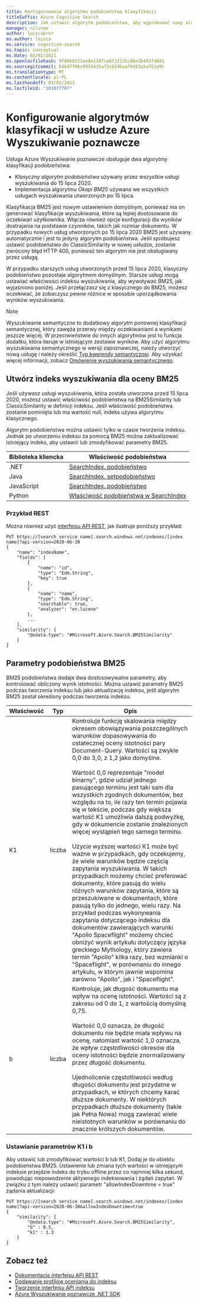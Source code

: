 ```yaml
---
title: Konfigurowanie algorytmu podobieństwa klasyfikacji
titleSuffix: Azure Cognitive Search
description: Jak ustawić algorytm podobieństwa, aby wypróbować nowy algorytm podobieństwa na potrzeby klasyfikowania
manager: nitinme
author: luiscabrer
ms.author: luisca
ms.service: cognitive-search
ms.topic: conceptual
ms.date: 03/02/2021
ms.openlocfilehash: 9f806b512ae8e118fca8f32115c8be3b493fd681
ms.sourcegitcommit: b4647f06c0953435af3cb24baaf6d15a5a761a9c
ms.translationtype: MT
ms.contentlocale: pl-PL
ms.lasthandoff: 03/02/2021
ms.locfileid: "101677787"
---
```

# <a name="configure-ranking-algorithms-in-azure-cognitive-search"></a>Konfigurowanie algorytmów klasyfikacji w usłudze Azure Wyszukiwanie poznawcze

Usługa Azure Wyszukiwanie poznawcze obsługuje dwa algorytmy klasyfikacji podobieństwa:

+ *Klasyczny algorytm podobieństwa* używany przez wszystkie usługi wyszukiwania do 15 lipca 2020.
+ Implementacja algorytmu *Okapi BM25* używana we wszystkich usługach wyszukiwania utworzonych po 15 lipca.

Klasyfikacja BM25 jest nowym ustawieniem domyślnym, ponieważ ma on generować klasyfikacje wyszukiwania, które są lepiej dostosowane do oczekiwań użytkownika. Włącza również opcje konfiguracji dla wyników dostrajania na podstawie czynników, takich jak rozmiar dokumentu. W przypadku nowych usług utworzonych po 15 lipca 2020 BM25 jest używany automatycznie i jest to jedyny algorytm podobieństwa. Jeśli spróbujesz ustawić podobieństwo do ClassicSimilarity w nowej usłudze, zostanie zwrócony błąd HTTP 400, ponieważ ten algorytm nie jest obsługiwany przez usługę.

W przypadku starszych usług utworzonych przed 15 lipca 2020, klasyczny podobieństwo pozostaje algorytmem domyślnym. Starsze usługi mogą ustawiać właściwości indeksu wyszukiwania, aby wywoływać BM25, jak wyjaśniono poniżej. Jeśli przełączasz się z klasycznego do BM25, możesz oczekiwać, że zobaczysz pewne różnice w sposobie uporządkowania wyników wyszukiwania.

> [!NOTE]
> Wyszukiwanie semantyczne to dodatkowy algorytm ponownej klasyfikacji semantycznej, który zawęża przerwy między oczekiwaniami a wynikami jeszcze więcej. W przeciwieństwie do innych algorytmów jest to funkcja dodatku, która iteruje w istniejącym zestawie wyników. Aby użyć algorytmu wyszukiwania semantycznego w wersji zapoznawczej, należy utworzyć nową usługę i należy określić [Typ kwerendy semantycznej](semantic-how-to-query-request.md). Aby uzyskać więcej informacji, zobacz [Omówienie wyszukiwania semantycznego](semantic-search-overview.md).

## <a name="create-a-search-index-for-bm25-scoring"></a>Utwórz indeks wyszukiwania dla oceny BM25

Jeśli używasz usługi wyszukiwania, która została utworzona przed 15 lipca 2020, możesz ustawić właściwość podobieństwa na BM25Similarity lub ClassicSimilarity w definicji indeksu. Jeśli właściwość podobieństwa zostanie pominięta lub ma wartość null, indeks używa algorytmu klasycznego.

Algorytm podobieństwa można ustawić tylko w czasie tworzenia indeksu. Jednak po utworzeniu indeksu za pomocą BM25 można zaktualizować istniejący indeks, aby ustawić lub zmodyfikować parametry BM25.

| Biblioteka kliencka | Właściwość podobieństwa |
|----------------|---------------------|
| .NET  | [SearchIndex. podobieństwo](/dotnet/api/azure.search.documents.indexes.models.searchindex.similarity) |
| Java | [SearchIndex. setpodobieństwo](/java/api/com.azure.search.documents.indexes.models.searchindex.setsimilarity) |
| JavaScript | [SearchIndex. podobieństwo](/javascript/api/@azure/search-documents/searchindex#similarity) |
| Python | [Właściwość podobieństwa w SearchIndex](/python/api/azure-search-documents/azure.search.documents.indexes.models.searchindex) |

### <a name="rest-example"></a>Przykład REST

Można również użyć [interfejsu API REST](/rest/api/searchservice/create-index), jak ilustruje poniższy przykład:

```http
PUT https://[search service name].search.windows.net/indexes/[index name]?api-version=2020-06-30
{
    "name": "indexName",
    "fields": [
        {
            "name": "id",
            "type": "Edm.String",
            "key": true
        },
        {
            "name": "name",
            "type": "Edm.String",
            "searchable": true,
            "analyzer": "en.lucene"
        },
        ...
    ],
    "similarity": {
        "@odata.type": "#Microsoft.Azure.Search.BM25Similarity"
    }
}
```

## <a name="bm25-similarity-parameters"></a>Parametry podobieństwa BM25

BM25 podobieństwa dodaje dwa dostosowywalne parametry, aby kontrolować obliczony wynik istotności. Można ustawić parametry BM25 podczas tworzenia indeksu lub jako aktualizację indeksu, jeśli algorytm BM25 został określony podczas tworzenia indeksu.

| Właściwość | Typ | Opis |
|----------|------|-------------|
| K1 | liczba | Kontroluje funkcję skalowania między okresem obowiązywania poszczególnych warunków dopasowywania do ostatecznej oceny istotności pary Document-Query. Wartości są zwykle 0,0 do 3,0, z 1,2 jako domyślne. </br></br>Wartość 0,0 reprezentuje "model binarny", gdzie udział jednego pasującego terminu jest taki sam dla wszystkich zgodnych dokumentów, bez względu na to, ile razy ten termin pojawia się w tekście, podczas gdy większa wartość K1 umożliwia dalszą podwyżkę, gdy w dokumencie zostanie znalezionych więcej wystąpień tego samego terminu. </br></br>Użycie wyższej wartości K1 może być ważne w przypadkach, gdy oczekujemy, że wiele warunków będzie częścią zapytania wyszukiwania. W takich przypadkach możemy chcieć preferować dokumenty, które pasują do wielu różnych warunków zapytania, które są przeszukiwane w dokumentach, które pasują tylko do jednego, wielu razy. Na przykład podczas wykonywania zapytania dotyczącego indeksu dla dokumentów zawierających warunki "Apollo Spaceflight" możemy chcieć obniżyć wynik artykułu dotyczący języka greckiego Mythology, który zawiera termin "Apollo" kilka razy, bez wzmianki o "Spaceflight", w porównaniu do innego artykułu, w którym jawnie wspomina zarówno "Apollo", jak i "Spaceflight". |
| b | liczba | Kontroluje, jak długość dokumentu ma wpływ na ocenę istotności. Wartości są z zakresu od 0 do 1, z wartością domyślną 0,75. </br></br>Wartość 0,0 oznacza, że długość dokumentu nie będzie miała wpływu na ocenę, natomiast wartość 1,0 oznacza, że wpływ częstotliwości okresów dla oceny istotności będzie znormalizowany przez długość dokumentu. </br></br>Ujednolicenie częstotliwości według długości dokumentu jest przydatne w przypadkach, w których chcemy karać dłuższe dokumenty. W niektórych przypadkach dłuższe dokumenty (takie jak Pełna Nowa) mogą zawierać wiele nieistotnych warunków w porównaniu do znacznie krótszych dokumentów. |

### <a name="setting-k1-and-b-parameters"></a>Ustawianie parametrów K1 i b

Aby ustawić lub zmodyfikować wartości b lub K1, Dodaj je do obiektu podobieństwa BM25. Ustawienie lub zmiana tych wartości w istniejącym indeksie przejdzie indeks do trybu offline przez co najmniej kilka sekund, powodując niepowodzenie aktywnego indeksowania i żądań zapytań. W związku z tym należy ustawić parametr "allowIndexDowntime = true" żądania aktualizacji:

```http
PUT https://[search service name].search.windows.net/indexes/[index name]?api-version=2020-06-30&allowIndexDowntime=true
{
    "similarity": {
        "@odata.type": "#Microsoft.Azure.Search.BM25Similarity",
        "b" : 0.5,
        "k1" : 1.3
    }
}
```

## <a name="see-also"></a>Zobacz też  

+ [Dokumentacja interfejsu API REST](/rest/api/searchservice/)
+ [Dodawanie profilów oceniania do indeksu](index-add-scoring-profiles.md)
+ [Tworzenie interfejsu API indeksu](/rest/api/searchservice/create-index)
+ [Azure Wyszukiwanie poznawcze .NET SDK](/dotnet/api/overview/azure/search)